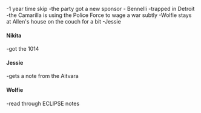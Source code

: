 -1 year time skip
-the party got a new sponsor - Bennelli
-trapped in Detroit
-the Camarilla is using the Police Force to wage a war subtly
-Wolfie stays at Allen's house on the couch for a bit
-Jessie 

#### Nikita
-got the 1014
#### Jessie
-gets a note from the Aitvara
#### Wolfie
-read through ECLIPSE notes
